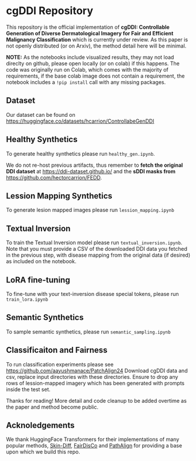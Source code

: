 # cgDDI Repository

This repository is the official implementation of **cgDDI: Controllable Generation of Diverse Dermatological Imagery for Fair and Efficient Malignancy Classification** which is currently under review. As this paper is not openly distributed (or on Arxiv), the method detail here will be minimal.

**NOTE:** As the notebooks include visualized results, they may not load direclty on github, please open locally (or on colab) if this happens. The code was originally run on Colab, which comes with the majority of requirements, if the base colab image does not contain a requirement, the notebook includes a `!pip install` call with any missing packages.

## Dataset

Our dataset can be found on https://huggingface.co/datasets/hcarrion/ControllabeGenDDI

## Healthy Synthetics

To generate healthy synthetics please run `healthy_gen.ipynb`.

We do not re-host previous artifacts, thus remember to **fetch the original DDI dataset** at https://ddi-dataset.github.io/ and the **sDDI masks from** https://github.com/hectorcarrion/FEDD.

## Lession Mapping Synthetics

To generate lesion mapped images please run `lession_mapping.ipynb`

## Textual Inversion

To train the Textual Inversion model please run `textual_inversion.ipynb`.
Note that you must provide a CSV of the downloaded DDI data you fetched in the previous step, with disease mapping from the original data (if desired) as included on the notebook.

## LoRA fine-tuning

To fine-tune with your text-inversion disease special tokens, please run `train_lora.ipynb`

## Semantic Synthetics

To sample semantic synthetics, please run `semantic_sampling.ipynb`

## Classificaiton and Fairness

To run classification experiments please see https://github.com/aayushmanace/PatchAlign24
Download cgDDI data and csv, replace input directories with these directories. Ensure to drop any rows of lession-mapped imagery which has been generated with prompts inside the test set.

Thanks for reading! More detail and code cleanup to be added overtime as the paper and method become public.

## Acknoledgements

We thank HuggingFace Transformers for their implementations of many popular methods, [Skin-Diff]([url](https://github.com/janet-sw/skin-diff/tree/main)), [FairDisCo]([url](https://github.com/siyi-wind/FairDisCo)) and [PathAlign]([url](https://github.com/aayushmanace/PatchAlign24)) for providing a base upon which we build this repo.
